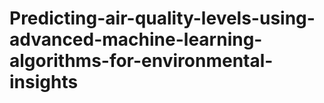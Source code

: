 # Predicting-air-quality-levels-using-advanced-machine-learning-algorithms-for-environmental-insights
